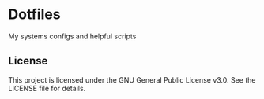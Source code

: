 # Dotfiles

My systems configs and helpful scripts


## License

This project is licensed under the GNU General Public License v3.0. See the LICENSE file for details.
